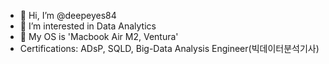 - 👋 Hi, I’m @deepeyes84
- 👀 I’m interested in Data Analytics
- 👀 My OS is 'Macbook Air M2, Ventura'
- Certifications: ADsP, SQLD, Big-Data Analysis Engineer(빅데이터분석기사)
